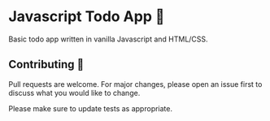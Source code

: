 # Javascript Todo App 📝

Basic todo app written in vanilla Javascript and HTML/CSS.

## Contributing 🤝

Pull requests are welcome. For major changes, please open an issue first to discuss what you would like to change.

Please make sure to update tests as appropriate.
